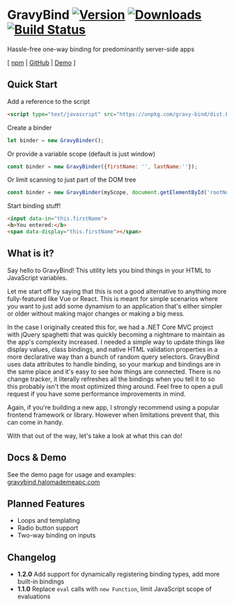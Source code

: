 # GravyBind [![Version](https://img.shields.io/npm/v/gravy-bind)](https://www.npmjs.com/package/gravy-bind) [![Downloads](https://img.shields.io/npm/dt/gravy-bind)](https://www.npmjs.com/package/gravy-bind) [![Build Status](https://api.travis-ci.org/halomademeapc/gravy-bind.svg?branch=master)](https://travis-ci.org/github/halomademeapc/gravy-bind)
Hassle-free one-way binding for predominantly server-side apps

\[ [npm](https://www.npmjs.com/package/gravy-bind) | [GitHub](https://github.com/halomademeapc/gravy-bind) | [Demo](https://gravybind.halomademeapc.com/) \]

## Quick Start
Add a reference to the script
```html
<script type="text/javascript" src="https://unpkg.com/gravy-bind/dist.browser/index.js"></script>
```
Create a binder
```javascript
let binder = new GravyBinder();
```
Or provide a variable scope (default is just window)
```javascript
const binder = new GravyBinder({firstName: '', lastName:''});
```
Or limit scanning to just part of the DOM tree
```javascript
const binder = new GravyBinder(myScope, document.getElementById('rootNode'));
```
Start binding stuff!
```html
<input data-in="this.firstName">
<b>You entered:</b>
<span data-display="this.firstName"></span>
```

## What is it?
Say hello to GravyBind! This utility lets you bind things in your HTML to JavaScript variables.

Let me start off by saying that this is not a good alternative to anything more fully-featured like Vue or React. This is meant for simple scenarios where you want to just add some dynamism to an application that's either simpler or older without making major changes or making a big mess.

In the case I originally created this for, we had a .NET Core MVC project with jQuery spaghetti that was quickly becoming a nightmare to maintain as the app's complexity increased. I needed a simple way to update things like display values, class bindings, and native HTML validation properties in a more declarative way than a bunch of random query selectors. GravyBind uses data attributes to handle binding, so your markup and bindings are in the same place and it's easy to see how things are connected. There is no change tracker, it literally refreshes all the bindings when you tell it to so this probably isn't the most optimized thing around. Feel free to open a pull request if you have some performance improvements in mind.

Again, if you're building a new app, I strongly recommend using a popular frontend framework or library. However when limitations prevent that, this can come in handy.

With that out of the way, let's take a look at what this can do!

## Docs & Demo
See the demo page for usage and examples: [gravybind.halomademeapc.com](https://gravybind.halomademeapc.com/)

## Planned Features
* Loops and templating
* Radio button support
* Two-way binding on inputs

## Changelog
* **1.2.0** Add support for dynamically registering binding types, add more built-in bindings
* **1.1.0** Replace `eval` calls with `new Function`, limit JavaScript scope of evaluations